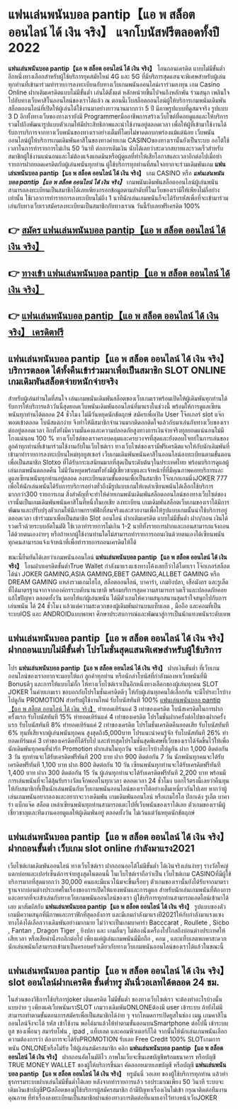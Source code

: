 # แฟนเล่นพนันบอล pantip【แอ พ สล็อต ออนไลน์ ได้ เงิน จริง】  แจกโบนัสฟรีตลอดทั้งปี 2022

**แฟนเล่นพนันบอล pantip【แอ พ สล็อต ออนไลน์ ได้ เงิน จริง】** โอนถอนเครดิต แบบไม่มีขั้นต่ำ  อีกหนึ่งทางเลือกสำหรับผู้ใช้บริการยุคสมัยใหม่ 4G และ 5G ที่มีบริการสุดแสนจะพิเศษสำหรับผู้เล่นทุกท่านที่เข้ามาร่วมทำรายการลงทะเบียนกับทางเว็บเกมพนันออนไลน์เราร่วมลงทุน เกม Casino Online ฝากเติมเครดิตแบบไม่มีขั้นต่ำ เล่นได้ตั้งแต่ หลักหน่วยขึ้นไปจนถึงหลักพัน ร่วมสนุก เพลินใจไปกับทางเว็บคาสิโนออนไลน์ของเราได้แล้ว ณ ตอนนี้เว็บสล็อตออนไลน์ผู้ให้บริการเกมพนันเดิมพันสล็อตออนไลน์ที่เปิดให้ผู้เล่นได้ใช้งานมาอย่างยาวนานมากกว่า 5 ปี มีภาพรูปแบบที่ดูสมจจริง รูปแบบ 3 D
อีกทั้งทางเว็บของทางเรายังมี Programmerมืออาชีพการสร้างเว็บไซต์ที่คอยดูแลและให้บริการ  รวมไปถึงพัฒนารูปแบบตัวเกมให้มีประสิทธิภาพและน่าใช้งานอยู่ตลอดเวลา เพื่อให้ผู้ที่เข้ามาใช้งานได้รับการบริการจากทางเว็บพนันของทางเราอย่างเต็มที่โดยไม่ขาดตกบกพร่องแม้แต่น้อย เว็บพนันออนไลน์ผู้ให้บริการเกมเดิมพันคาสิโนของทางค่ายเกม CASINOของทางเรานั้นยังเป็นระบบ ออโต้ใช้เวลาในการทำรายการไม่เกิน 50 วินาที ต่อการเติมเงิน นับได้เลยว่าสะดวกสบายและรวดเร็วสำหรับสมาชิกผู้ใช้งานแน่นอนและไม่ต้องแจ้งแอดมินหรือผู้ดูแลที่ทำให้เสียโอกาสและเวลาอีกต่อไปเมื่อทำรายการฝากยอดเครดิตกับผู้เล่นพนันทุกท่าน
ผู้ใช้บริการทุกท่านที่สนใจอยากจะร่วมเดิมพันเกม **แฟนเล่นพนันบอล pantip【แอ พ สล็อต ออนไลน์ ได้ เงิน จริง】** เกม CASINO  หรือ ***แฟนเล่นพนันบอล pantip【แอ พ สล็อต ออนไลน์ ได้ เงิน จริง】*** เกมพนันเดิมพันสล็อตออนไลน์ผู้เล่นพนันสามารถลงทะเบียนเป็นสมาชิกได้เลยเพียงกรอกข้อมูลตามลำดับที่ในเว็บของเรามีให้เพียงไม่กี่อย่างเท่านั้น ใช้เวลาการทำรายการลงทะเบียนไม่ถึง 1 นาทีนักเล่นเกมพนันก็จะได้รับรหัสเพื่อที่จะเข้ามาร่วมเล่นกับทางเว็บเราสมัครลงทะเบียนเป็นสมาชิกกับทางเราณ วันนี้รับเลยฟรีเครดิต 100%

## 👉 [สมัคร แฟนเล่นพนันบอล pantip【แอ พ สล็อต ออนไลน์ ได้ เงิน จริง】](https://archa888.com/)
## 👉 [ทางเข้า แฟนเล่นพนันบอล pantip【แอ พ สล็อต ออนไลน์ ได้ เงิน จริง】](https://archa888.com/)
## 👉 [แฟนเล่นพนันบอล pantip【แอ พ สล็อต ออนไลน์ ได้ เงิน จริง】 เครดิตฟรี](https://archa888.com/)

## แฟนเล่นพนันบอล pantip【แอ พ สล็อต ออนไลน์ ได้ เงิน จริง】 บริการตลอด ได้ทั้งคืนเข้าร่วมมาเพื่อเป็นสมาชิก SLOT ONLINE เกมเดิมพันสล็อตจ่ายหนักจ่ายจริง

สำหรับผู้เล่นท่านใดที่สนใจ เล่นเกมพนันเดิมพันสล็อตของเว็บเกมเราพร้อมเปิดให้ผู้เดิมพันทุกท่านได้รับการให้บริการแล้ววันนี้สุดยอดเว็บพนันเดิมพันออนไลน์ที่มาแรงในช่วงนี้ พร้อมให้การดูแลเซียนพนันทุกท่านได้ตลอด 24 ชั่วโมง ไม่มีวันหยุดนักขัตฤกษ์ สมัครเพื่อเปิด User โจ๊กเกอร์ slot แจ๊กพอตเข้าตลอด โบนัสแตกง่าย จึงทำให้มีสมาชิกจำนวนมากติดอกติดใจแล้วกับมาเล่นกับทางเว็บของเราต่ออยู่ตลอดเวลา อีกทั้งยังมีความมั่นคงและความปลอดภัยสูงทางการเงินจ่ายจริงทุกยอดแน่นอนไม่มีโกงแน่นอน 100 % ทางเว็บไซต์ของเราครอบคลุมและครบวงจรที่สุดและยังตอบโจทย์ในการเล่นของลูกค้าทุกท่านที่เข้ามาร่วมใช้งานกับในเว็บไซต์เรา
ทางเว็บไซต์ของเรามีฟรีเครดิตแจกให้กับนักเดิมพันที่เข้ามาทำรายการลงทะเบียนใหม่ทุกยูสเซอร์ เว็บเกมเดิมพันพนันคาสิโนออนไลน์ลงทะเบียนตามขั้นตอนเพื่อเป็นสมาชิก Slotxo ที่ได้รับกระแสนิยมมากที่สุดเป็นระดับต้นๆในประเทศไทย พร้อมบริการดูแลผู้เล่นเกมพนันตลอดคืน ไม่มีวันหยุดพร้อมทั้งยังมีผู้เชี่ยวชาญและเจ้าหน้าที่ที่มีคุณภาพคอยบริการและดูแลเซียนพนันทุกท่านอยู่ตลอด ลงทะเบียนตามขั้นตอนเพื่อเป็นสมาชิก โจ๊กเกอเกมมิ่งJOKER 777 เพื่อให้นักเล่นพนันได้รับการบริการอย่างทั่วถึงมีรูปแบบเกมให้เหล่าเซียนพนันได้เลือกใช้บริการมากกว่า300 รายการเกม
สิ่งสำคัญที่จะทำให้ค่ายเกมพนันเดิมพันสล็อตออนไลน์ของทางเว็บไซต์ของเรานั้นเป็นเกมเดิมพันพนันคาสิโนที่หนึ่งในเอเชีย ลงทะเบียน  เกมเดิมพันสล็อตเว็บเกมของเราได้มีการพัฒนาและปรับปรุงตัวเกมให้มีภาพกราฟฟิกที่สมจริงและสวยงามเพื่อให้รูปแบบเกมนั้นน่าใช้บริการอยู่ตลอดเวลา เข้าร่วมมาเพื่อเป็นสมาชิก Slot ออนไลน์ ฝากเติมเครดิต แบบไม่มีขั้นต่ำ ฝาก/ถอน เงินได้รวดเร็วด้วยระบบอัตโนมัติ ใช้เวลาทำรายการไม่เกิน 1-2 นาทีทั้งรายการฝากและถอนสามารถแจ้งถอนได้ด้วยตนเองง่ายๆ หรือถ้าหากผู้ใช้งานท่านใดไม่สามารถทำรายการถอนเงินด้วยตนเองได้เซียนพนันทุกคนสามารถแจ้งเจ้าหน้าที่เพื่อทำรายการถอนเครดิตให้ได้

ขณะนี้ยืนยันได้เลยว่าเกมพนันออนไลน์ **แฟนเล่นพนันบอล pantip【แอ พ สล็อต ออนไลน์ ได้ เงิน จริง】** โอนฝากเครดิตขั้นต่ำTrue Wallet กำลังมาแรงแซงทางโค้งเลยก็ว่าได้โดยเรา โจ๊กเกอร์สล็อตได้นำ  JOKER GAMING,ASIA GAMING,EBET GAMING,ALLBET GAMING หรือ DREAM GAMING แหล่งรวมเกมไฮโล, สล็อตออนไลน์, บาคาร่า, เกมยิงปลา, เสือมังกร และรูเล็ต ที่ได้มาตรฐานจากจากองค์กรระบดับนานาชาติ พร้อมบริการสุดความสามารถรวดเร็วและปลอดภัยคอยแก้ไขปัญหา ตลอดทั้งวัน มอบให้แก่ผู้เล่นพนัน ได้มีตัวเกมให้ความสนุกสนานสุดเร้าใจสนุกไปกับการเล่นพนัน ได้ 24 ชั่วโมง แล้วแต่ความสะดวกของผู้เดิมพันผ่านบนแท็บเลต , มือถือ และคอมที่เป็นระบบIOS และ ANDROIDแบบพกพา ศึกษาประสบการณ์และพัฒนาสู่การเป็นนักแทงพนันระดับเทพ

## แฟนเล่นพนันบอล pantip【แอ พ สล็อต ออนไลน์ ได้ เงิน จริง】 ฝากถอนแบบไม่มีขั้นต่ำ โปรโมชั่นสุดแสนพิเศษสำหรับผู้ใช้บริการ

โปร **แฟนเล่นพนันบอล pantip【แอ พ สล็อต ออนไลน์ ได้ เงิน จริง】** ฝากเงินขั้นต่ำ ที่เว็บเกมออนไลน์ของเราอยากจะมอบให้แก่  ลูกค้าทุกท่าน หรือนักล่าโบนัสที่กำลังมองหาเว็บพนันที่มี Bonusดีๆ และการให้แบบไม่กั๊ก ให้ทางเว็บไซต์เราเป็นอีกหนึ่งทางเลือกของผู้เล่นทุกคน SLOT JOKER ในค่ายเกมเรา ขอบอกกับโปรโมชั่นเครดิตดีๆ ให้กับผู้เล่นทุกคนได้เลือกกัน จะมีโปรอะไรบ้างไปดูกัน
 PROMOTION สำหรับผู้ใช้งานใหม่ รับโบนัสทันที 100% [แฟนเล่นพนันบอล pantip【แอ พ สล็อต ออนไลน์ ได้ เงิน จริง】](https://archa888.com/) ทำยอดเทิร์นแค่ 3 เท่าของเครดิต
โบนัสเครดิตในการฝากครั้งแรก รับโบนัสทันที 15% ทำยอดเทิร์นแค่ 4 เท่าของเครดิต
โปรโมชั่นฝากครั้งต่อไปของฝากครั้งแรก รับโบนัสทันที 8% ทำยอดเทิร์นแค่ 2 เท่าของเครดิต
โปรโมชั่นเครดิตคืนยอดเสีย รับโบนัสทันที 6% ทุนที่เสียจากผู้เล่นพนันทุกคน สูงสุดถึง5,000บาท
โปรแนะนำคนรู้จัก รับโบนัสทันที 26% ทำยอดเทิร์นแค่ 3 เท่าของเครดิตที่ได้รับไป
และท้ายสุดโปรโมชั่นสุดพิเศษที่เว็บของเราได้จัดขึ้นไว้ให้เพื่อนักเดิมพันทุกคนที่น่ารัก  Promotion ฝากเล่นในทุกวัน จะมีอะไรบ้างไปดูกัน
ฝาก 1,000 ติดต่อกัน 3 วัน ทุกท่านจะได้รับเครดิตฟรีทันที 200 บาท
ฝาก 900 ติดต่อกัน 7 วัน นักพนันทุกคนจะได้รับเครดิตฟรีทันที 1,100 บาท
ฝาก 800 ติดต่อกัน 10 วัน เซียนพนันทุกท่านจะได้รับเครดิตฟรีทันที 1,400 บาท
ฝาก 300 ติดต่อกัน 15 วัน ผู้เล่นทุกท่านจะได้รับเครดิตฟรีทันที 2,200 บาท
พร้อมมีการเล่นพนันที่จะได้ลุ้นรับรางวัลแจ็กพอตในทุกเวลา ตลอดเวลา 24 ชั่วโมง บอกไว้ตรงนี้เลยว่าคืนทุนให้กับสมาชิกที่เป็นนักเล่นพนันกับเว็บเกมพนันออนไลน์ของเราได้อย่างเต็มเหนี่ยวกันไปเลย หากว่าผู้เล่นเกมพนันอยากลองและอยากจะวางเดิมพัน เกมเดิมพันออนไลน์ หรือเกมไฮโล ป๊อกเด้ง รูเล็ต บาคาร่า แบ็กแจ๊ค สล็อต เหล่าเซียนพนันทุกท่านสามารถแตะไปที่เว็บพนันของเราได้เลย ตัวเกมของเรามีผู้เชี่ยวชาญและทีมงานคอยดูแลให้ผู้เดิมพันอยู่ ตลอดทั้งวัน ไม่เว้นแต่วันหยุดนักขัตฤกษ์

## แฟนเล่นพนันบอล pantip【แอ พ สล็อต ออนไลน์ ได้ เงิน จริง】 ฝากถอนขั้นต่ำ  เว็บเกม slot online กำลังมาแรง2021

เว็บไซต์เกมเดิมพันออนไลน์ ทางเว็บไซต์เรา ฝากถอนออโต้ไม่มีขั้นต่ำ ได้เงินจริงเล่นง่ายๆ รางวัลใหญ่แตกบ่อยและเปอร์เซ็นต์การจ่ายสูงสุดในตอนนี้ ในเว็บไซต์เราถือว่าเป็น เว็บไซต์เกม CASINOที่มีผู้ใช้บริการมากที่สุดมากกว่า 30,000 คนและมีแนวโน้มจะขึ้นเรื่อยๆ ตัวเกมของเรานั้นยังได้รับจากมาตราฐานจากบ่อนต่างประเทศในเรื่องของการเปิดให้แทงพนันและการดูแล สำหรับนักเล่นเกมพนันที่ต้องการและอยากที่จะเข้าเล่นกับทางเว็บเกมพนันออนไลน์ของเรา ผู้ใช้บริการทุกท่านสามารถแอดไลน์เข้ามาได้เลย
	มาสัมผัสกับ **แฟนเล่นพนันบอล pantip【แอ พ สล็อต ออนไลน์ ได้ เงิน จริง】** รูปแบบของตัวเกมมีความสนุกที่มีภาพและกราฟิกที่สุดอลังการ และมีเกมกำลังมาแรงปี2021ให้กับกำลังมาแรงแซงทางโค้งได้เลือกวางเดิมพันอย่างมากมาย  ไม่ว่าจะเป็นเกมบาคาร่า Bacccarat , Roullete , Sicbo , Fantan , Dragon Tiger , ยิงปลา และ เกมอื่นๆ ไม่ต้องนั่งเครื่องไปไกลถึงบ่อนต่างประเทศให้เสียเวลา หรือเสียค่านั่งรถอีกต่อไป เพียงแค่ผู้เล่นเกมพนันมีมือถือ , คอม , และแท็บเลตพกพาสะดวกนักเล่นพนันก็สามารถเข้ามาเป็นครอบครัวเดียวกับทางเว็บเกมพนันออนไลน์ของเราได้แล้วในขณะนี้

## แฟนเล่นพนันบอล pantip【แอ พ สล็อต ออนไลน์ ได้ เงิน จริง】 slot ออนไลน์ฝากเครดิต ขั้นต่ำทรู มันนี่วอเลทได้ตลอด 24 ชม.

ในส่วนของวิธีการใช้บริการjoker เติมเครดิต ไม่มีขั้นต่ำ ของทางเว็บไซต์เรา จะต้องทำอะไรบ้างนั้น แบบง่าย ๆ เพียงแค่เว็บพนันเราSLOT เกมวางเดิมพันONLONEต้องมี user เข้าระบบ ถ้ายังไม่มีสามารถทำตามขั้นตอนการสมัครเพื่อเป็นสมาชิกได้ง่าย ๆ จากโหมดการเปิดยูสในช่อง เมนู เกมคาสิโนออนไลน์จึงจะได้ รหัส เข้าใช้งาน พอได้มาแล้วให้ทำตามขั้นตอนบนSmartphone ต่อไปนี้
เข้าระบบ ยูส  ของเพื่อนๆ สมาร์ทโฟน , ipad , แท็บเลต และคอมพิวเตอร์ก็ได้
จากนั้นให้นักเล่นเกมพนันเลือกความต้องการว่า ต้องการจะได้รับPROMOTION รับเลย Free Credit 100% SLOTเกมการพนัน ONLONEหรือไม่รับ
ให้ผู้เล่นสมัครสมาชิก คลิก **แฟนเล่นพนันบอล pantip【แอ พ สล็อต ออนไลน์ ได้ เงิน จริง】** ฝากถอนอัตโนมัติไว ภาพในเว็บจะขึ้นเลขบัญชีพร้อมธนาคาร หรือบัญชี TRUE MONEY WALLET ของผู้ให้บริการขึ้นมา
คัดลอกหมายเลขบัญชี หรือบัญชี **แฟนเล่นพนันบอล pantip【แอ พ สล็อต ออนไลน์ ได้ เงิน จริง】** ทรูมันนี่ วอเลท ของผู้ใช้บริการทุกท่าน แล้วทำธุรกรรมระบบฝากเล่นไม่มีขั้นต่ำได้เลย
หลังจากทำรายการแล้ว รอประมาณเพียง 50 วินาที ระบบจะเติมเงินเข้าบัญชีPGสล็อตของผู้ใช้บริการผู้สมัครสมาชิก
ถ้ามีปัญหาเรื่องเงินไม่เข้า กรุณาติดต่อทีมงานคุณภาพ ที่ทำเรื่องลงทะเบียนเป็นสมาชิกผ่านช่องทางการติดต่อที่แนบเอาไว้ทางหน้าเว็บJOKER


